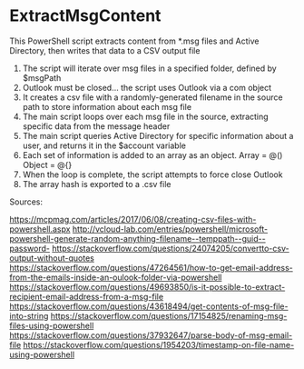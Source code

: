 # ExtractMsgContent
This PowerShell script extracts content from *.msg files and Active Directory, then writes that data to a CSV output file


1.	The script will iterate over msg files in a specified folder, defined by $msgPath
2.	Outlook must be closed… the script uses Outlook via a com object
3.	It creates a csv file with a randomly-generated filename in the source path to store information about each msg file
4.	The main script loops over each msg file in the source, extracting specific data from the message header
5.	The main script queries Active Directory for specific information about a user, and returns it in the $account variable
6.	Each set of information is added to an array as an object.  Array = @()  Object = @{}
7.	When the loop is complete, the script attempts to force close Outlook
8.	The array hash is exported to a .csv file


Sources:

https://mcpmag.com/articles/2017/06/08/creating-csv-files-with-powershell.aspx
http://vcloud-lab.com/entries/powershell/microsoft-powershell-generate-random-anything-filename--temppath--guid--password-
https://stackoverflow.com/questions/24074205/convertto-csv-output-without-quotes
https://stackoverflow.com/questions/47264561/how-to-get-email-address-from-the-emails-inside-an-oulook-folder-via-powershell
https://stackoverflow.com/questions/49693850/is-it-possible-to-extract-recipient-email-address-from-a-msg-file
https://stackoverflow.com/questions/43618494/get-contents-of-msg-file-into-string
https://stackoverflow.com/questions/17154825/renaming-msg-files-using-powershell
https://stackoverflow.com/questions/37932647/parse-body-of-msg-email-file
https://stackoverflow.com/questions/1954203/timestamp-on-file-name-using-powershell
